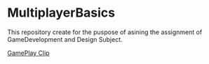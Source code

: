 # MultiplayerBasics
This repository create for the puspose of asining the assignment of GameDevelopment and Design Subject.

[GamePlay Clip](https://www.youtube.com/watch?v=VdlOW0pRhvA)
